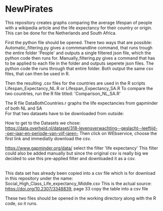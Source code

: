 # NewPirates
This repository creates graphs comparing the average lifespan of people with a wikipedia article and the life expectancy for their country or origin. This can be done for the Netherlands and South Africa.

First the python file should be opened. There two ways that are possible: 
Automatic_filtering.py gives a commmandline command, that runs trough the entire folder 'People' and outputs a single filtered json file, which the python code then runs for.
Manually_filtering.py gives a command that has to be applied to each file in the folder and outputs seperete json files. The python code the  runs through that entire folder.
Both output the same csv files, that can then be used in R.

Then the resulting .csv files for the countries are used in the R scripts Lifespan_Expectancy_NL.R or Lifespan_Expectancy_SA.R 
To compare the two countries, run the R file titled: 'Comparison_NL_SA.R'

The R file DataBothCountries.r graphs the life expectancies from gapminder of both NL and SA
\
For that two datasets have to be downloaded from outside:

How to get to the Datasets we chose:\
https://data.overheid.nl/dataset/318-levensverwachting--geslacht--leeftijd--per-jaar-en-periode-van-vijf-jaren-
Then click on WEbservice, choose the first link and immediatly download the csv.

https://www.gapminder.org/data/
select the filter 'life expectancy'
This filter could also be added manually but since the original csv is really big we decided to use this pre-applied filter and downloaded it as a csv.

\
This data set has already been copied into a csv file which is for download in this repository under the name:
Social_High_Class_Life_expectancy_Middle.csv
This is the actual source:
https://doi.org/10.2307/3348839, page 33
copy the table into a csv file

These two files should be opened in the working directory along with the R code, so it runs. 
